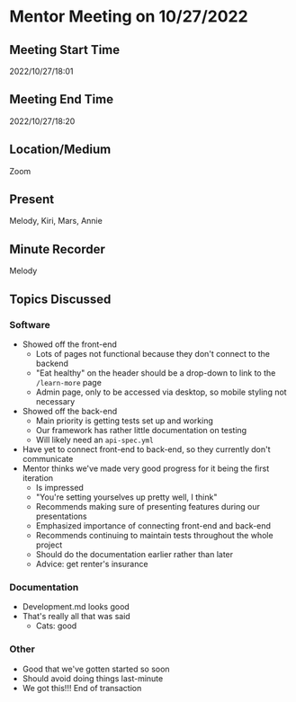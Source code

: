 # Mentor Meeting on 10/27/2022

## Meeting Start Time
2022/10/27/18:01

## Meeting End Time
2022/10/27/18:20

## Location/Medium
Zoom

## Present
Melody, Kiri, Mars, Annie

## Minute Recorder
Melody

## Topics Discussed
### Software
- Showed off the front-end
  - Lots of pages not functional because they don't connect to the backend
  - "Eat healthy" on the header should be a drop-down to link to the `/learn-more` page
  - Admin page, only to be accessed via desktop, so mobile styling not necessary
- Showed off the back-end
  - Main priority is getting tests set up and working
  - Our framework has rather little documentation on testing
  - Will likely need an `api-spec.yml`
- Have yet to connect front-end to back-end, so they currently don't communicate
- Mentor thinks we've made very good progress for it being the first iteration
  - Is impressed
  - "You're setting yourselves up pretty well, I think"
  - Recommends making sure of presenting features during our presentations
  - Emphasized importance of connecting front-end and back-end
  - Recommends continuing to maintain tests throughout the whole project
  - Should do the documentation earlier rather than later
  - Advice: get renter's insurance

### Documentation
- Development.md looks good
- That's really all that was said
  - Cats: good

### Other
- Good that we've gotten started so soon
- Should avoid doing things last-minute
- We got this!!!
End of transaction
